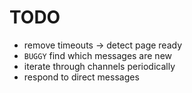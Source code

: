 # TODO

* remove timeouts -> detect page ready
* `BUGGY` find which messages are new 
* iterate through channels periodically
* respond to direct messages
